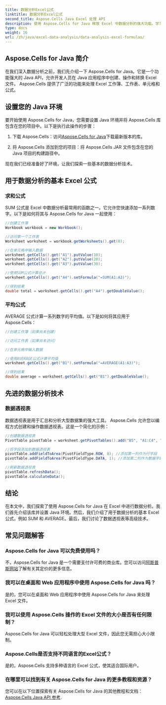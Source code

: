 ```yaml
---
title: 数据分析Excel公式
linktitle: 数据分析Excel公式
second_title: Aspose.Cells Java Excel 处理 API
description: 使用 Aspose.Cells for Java 释放 Excel 中数据分析的强大功能。学习基本公式和技术。
type: docs
weight: 16
url: /zh/java/excel-data-analysis/data-analysis-excel-formulas/
---
```


## Aspose.Cells for Java 简介

在我们深入数据分析之前，我们先介绍一下 Aspose.Cells for Java。它是一个功能强大的 Java API，允许开发人员在 Java 应用程序中创建、操作和转换 Excel 文件。 Aspose.Cells 提供了广泛的功能来处理 Excel 工作簿、工作表、单元格和公式。

## 设置您的 Java 环境

要开始使用 Aspose.Cells for Java，您需要设置 Java 环境并将 Aspose.Cells 库包含在您的项目中。以下是执行此操作的步骤：

1. 下载 Aspose.Cells：访问[Aspose.Cells for Java](https://releases.aspose.com/cells/java/)下载最新版本的库。

2. 将 Aspose.Cells 添加到您的项目：将 Aspose.Cells JAR 文件包含在您的 Java 项目的构建路径中。

现在我们已经准备好了环境，让我们探索一些基本的数据分析技术。

## 用于数据分析的基本 Excel 公式

### 求和公式

SUM 公式是 Excel 中数据分析最常用的函数之一。它允许您快速添加一系列数字。以下是如何将其与 Aspose.Cells for Java 一起使用：

```java
//创建工作簿
Workbook workbook = new Workbook();

//访问第一个工作表
Worksheet worksheet = workbook.getWorksheets().get(0);

//在单元格中输入数据
worksheet.getCells().get("A1").putValue(10);
worksheet.getCells().get("A2").putValue(20);
worksheet.getCells().get("A3").putValue(30);

//使用SUM公式计算总计
worksheet.getCells().get("A4").setFormula("=SUM(A1:A3)");

//得到结果
double total = worksheet.getCells().get("A4").getDoubleValue();
```

### 平均公式

AVERAGE 公式计算一系列数字的平均值。以下是如何将其应用于 Aspose.Cells：

```java
//创建工作簿（如果尚未创建）

//访问工作表（如果尚未访问）

//在单元格中输入数据

//使用AVERAGE公式计算平均值
worksheet.getCells().get("B1").setFormula("=AVERAGE(A1:A3)");

//得到结果
double average = worksheet.getCells().get("B1").getDoubleValue();
```

## 先进的数据分析技术

### 数据透视表

数据透视表是用于汇总和分析大型数据集的强大工具。 Aspose.Cells 允许您以编程方式创建和操作数据透视表。这是一个简化的示例：

```java
//创建数据透视表
PivotTable pivotTable = worksheet.getPivotTables().add("B5", "A1:C4", "PivotTable");

//将字段添加到数据透视表
pivotTable.addFieldToArea(PivotFieldType.ROW, 0); //添加第一列作为行字段
pivotTable.addFieldToArea(PivotFieldType.DATA, 1); //添加第二列作为数据字段

//刷新数据透视表
pivotTable.refreshData();
pivotTable.calculateData();
```

## 结论

在本文中，我们探索了使用 Aspose.Cells for Java 在 Excel 中进行数据分析。我们首先介绍该库并设置 Java 环境。然后，我们介绍了用于数据分析的基本 Excel 公式，例如 SUM 和 AVERAGE。最后，我们讨论了数据透视表等高级技术。

## 常见问题解答

### Aspose.Cells for Java 可以免费使用吗？

不，Aspose.Cells for Java 是一个需要支付许可费的商业库。您可以访问[阿斯普斯网站](https://www.aspose.com/)了解有关其定价的更多信息。

### 我可以在桌面和 Web 应用程序中使用 Aspose.Cells for Java 吗？

是的，您可以在桌面和 Web 应用程序中使用 Aspose.Cells for Java 来处理 Excel 文件。

### 我可以使用 Aspose.Cells 操作的 Excel 文件的大小是否有任何限制？

Aspose.Cells for Java 可以轻松处理大型 Excel 文件，因此您无需担心大小限制。

### Aspose.Cells是否支持不同语言的Excel公式？

是的，Aspose.Cells 支持多种语言的 Excel 公式，使其适合国际用户。

### 在哪里可以找到有关 Aspose.Cells for Java 的更多教程和资源？

您可以在以下位置探索有关 Aspose.Cells for Java 的其他教程和文档：[Aspose.Cells Java API 参考](https://reference.aspose.com/cells/java/).